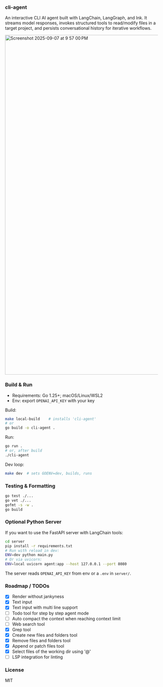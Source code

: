 ### cli-agent

An interactive CLI AI agent built with LangChain, LangGraph, and Ink. It streams model responses, invokes structured tools to read/modify files in a target project, and persists conversational history for iterative workflows.

<img width="1728" height="1117" alt="Screenshot 2025-09-07 at 9 57 00 PM" src="https://github.com/user-attachments/assets/6d26265a-33f6-450a-a61c-9aa1d03da6b7" />

### Build & Run

- Requirements: Go 1.25+; macOS/Linux/WSL2
- Env: export `OPENAI_API_KEY` with your key

Build:

```bash
make local-build    # installs 'cli-agent'
# or
go build -o cli-agent .
```

Run:

```bash
go run .
# or, after build
./cli-agent
```

Dev loop:

```bash
make dev  # sets GOENV=dev, builds, runs
```

### Testing & Formatting

```bash
go test ./...
go vet ./...
gofmt -s -w .
go build
```

### Optional Python Server

If you want to use the FastAPI server with LangChain tools:

```bash
cd server
pip install -r requirements.txt
# Run with reload in dev:
ENV=dev python main.py
# Or via uvicorn:
ENV=local uvicorn agent:app --host 127.0.0.1 --port 8080
```

The server reads `OPENAI_API_KEY` from env or a `.env` in `server/`.

### Roadmap / TODOs

- [x] Render without jankyness
- [x] Text input
- [x] Text input with multi line support
- [ ] Todo tool for step by step agent mode
- [ ] Auto compact the context when reaching context limit
- [ ] Web search tool
- [x] Grep tool
- [x] Create new files and folders tool
- [x] Remove files and folders tool
- [x] Append or patch files tool
- [x] Select files of the working dir using '@'
- [ ] LSP integration for linting

### License

MIT
